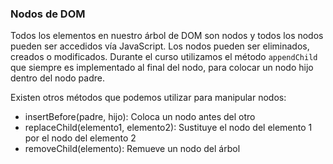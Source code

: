 ### Nodos de DOM

Todos los elementos en nuestro árbol de DOM son nodos y todos los nodos pueden ser accedidos vía JavaScript. Los nodos pueden ser eliminados, creados o modificados. Durante el curso utilizamos el método `appendChild` que siempre es implementado al final del nodo, para colocar un nodo hijo dentro del nodo padre.

Existen otros métodos que podemos utilizar para manipular nodos:

- insertBefore(padre, hijo): Coloca un nodo antes del otro
- replaceChild(elemento1, elemento2): Sustituye el nodo del elemento 1 por el nodo del elemento 2
- removeChild(elemento): Remueve un nodo del árbol